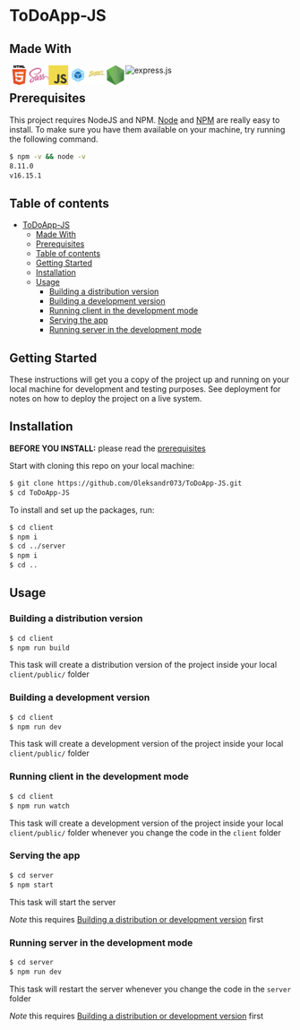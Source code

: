 # ToDoApp-JS

## Made With

<img align="left" alt="HTML5" width="35px" src="https://raw.githubusercontent.com/github/explore/80688e429a7d4ef2fca1e82350fe8e3517d3494d/topics/html/html.png"/>

<img align="left" alt="SASS SCSS" width="35px" src="https://raw.githubusercontent.com/github/explore/80688e429a7d4ef2fca1e82350fe8e3517d3494d/topics/sass/sass.png"/>

<img align="left" alt="JavaScript" width="35px" src="https://raw.githubusercontent.com/github/explore/80688e429a7d4ef2fca1e82350fe8e3517d3494d/topics/javascript/javascript.png"/>

<img align="left" alt="Webpack" width="35px" src="https://raw.githubusercontent.com/github/explore/80688e429a7d4ef2fca1e82350fe8e3517d3494d/topics/webpack/webpack.png"/>

<img align="left" alt="Babel" width="32px" src="https://raw.githubusercontent.com/github/explore/80688e429a7d4ef2fca1e82350fe8e3517d3494d/topics/babel/babel.png"/>

<img align="left" alt="Node.js" width="35px" src="https://raw.githubusercontent.com/github/explore/80688e429a7d4ef2fca1e82350fe8e3517d3494d/topics/nodejs/nodejs.png"/>

<img alt="express.js" height="35px" src="hhttps://i.cloudup.com/zfY6lL7eFa-3000x3000.png"/>

<br>

## Prerequisites

This project requires NodeJS and NPM.
[Node](http://nodejs.org/) and [NPM](https://npmjs.org/) are really easy to install.
To make sure you have them available on your machine,
try running the following command.

```sh
$ npm -v && node -v
8.11.0
v16.15.1
```

## Table of contents

- [ToDoApp-JS](#todoapp-js)
  - [Made With](#made-with)
  - [Prerequisites](#prerequisites)
  - [Table of contents](#table-of-contents)
  - [Getting Started](#getting-started)
  - [Installation](#installation)
  - [Usage](#usage)
    - [Building a distribution version](#building-a-distribution-version)
    - [Building a development version](#building-a-development-version)
    - [Running client in the development mode](#running-client-in-the-development-mode)
    - [Serving the app](#serving-the-app)
    - [Running server in the development mode](#running-server-in-the-development-mode)

## Getting Started

These instructions will get you a copy of the project up and running on your local machine for development and testing purposes. See deployment for notes on how to deploy the project on a live system.

## Installation

**BEFORE YOU INSTALL:** please read the [prerequisites](#prerequisites)

Start with cloning this repo on your local machine:

```sh
$ git clone https://github.com/Oleksandr073/ToDoApp-JS.git
$ cd ToDoApp-JS
```

To install and set up the packages, run:

```sh
$ cd client
$ npm i
$ cd ../server
$ npm i
$ cd ..
```

## Usage

### Building a distribution version

```sh
$ cd client
$ npm run build
```

This task will create a distribution version of the project
inside your local `client/public/` folder

### Building a development version

```sh
$ cd client
$ npm run dev 
```

This task will create a development version of the project
inside your local `client/public/` folder

### Running client in the development mode

```sh
$ cd client
$ npm run watch
```

This task will create a development version of the project
inside your local `client/public/` folder whenever you change the code in the `client` folder

### Serving the app

```sh
$ cd server
$ npm start
```

This task will start the server

*Note* this requires
[Building a distribution or development version](#building-a-distribution-version) first

### Running server in the development mode

```sh
$ cd server
$ npm run dev
```

This task will restart the server whenever you change the code in the `server` folder

*Note* this requires
[Building a distribution or development version](#building-a-distribution-version) first
